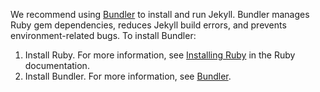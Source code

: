 We recommend using [Bundler](https://bundler.io/) to install and run Jekyll. Bundler manages Ruby gem dependencies, reduces Jekyll build errors, and prevents environment-related bugs. To install Bundler:

 1. Install Ruby. For more information, see [Installing Ruby](https://www.ruby-lang.org/en/documentation/installation/) in the Ruby documentation.
 1. Install Bundler. For more information, see [Bundler](https://bundler.io/).
